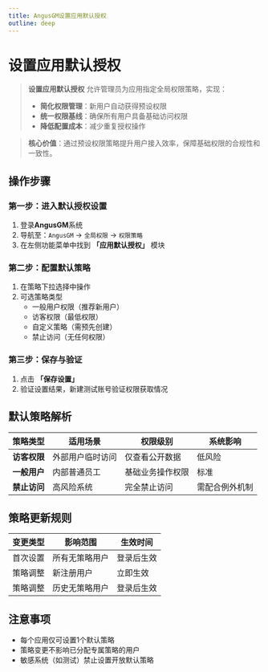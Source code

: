 ```yaml
---
title: AngusGM设置应用默认授权
outline: deep
---
```


# 设置应用默认授权

> **设置应用默认授权** 允许管理员为应用指定全局权限策略，实现：
> - **简化权限管理**：新用户自动获得预设权限
> - **统一权限基线**：确保所有用户具备基础访问权限
> - **降低配置成本**：减少重复授权操作

> **核心价值**：通过预设权限策略提升用户接入效率，保障基础权限的合规性和一致性。

## 操作步骤

### 第一步：进入默认授权设置
1. 登录**AngusGM**系统
2. 导航至：`AngusGM` → `全局权限` → `权限策略`
3. 在左侧功能菜单中找到 **「应用默认授权」** 模块

### 第二步：配置默认策略
1. 在策略下拉选择中操作
2. 可选策略类型
   - 一般用户权限（推荐新用户）
   - 访客权限（最低权限）
   - 自定义策略（需预先创建）
   - 禁止访问（无任何权限）

### 第三步：保存与验证
1. 点击 **「保存设置」**
2. 验证设置结果，新建测试账号验证权限获取情况

## 默认策略解析

| 策略类型 | 适用场景 | 权限级别 | 系统影响 |
|---------|----------|----------|---------|
| **访客权限** | 外部用户临时访问 | 仅查看公开数据 | 低风险 |
| **一般用户** | 内部普通员工 | 基础业务操作权限 | 标准 |
| **禁止访问** | 高风险系统 | 完全禁止访问 | 需配合例外机制 |

## 策略更新规则
| 变更类型 | 影响范围 | 生效时间    |
|---------|----------|---------|
| 首次设置 | 所有无策略用户 | 登录后生效   |
| 策略调整 | 新注册用户 | 立即生效    |
| 策略调整 | 历史无策略用户 | 登录后生效 |

## 注意事项

- 每个应用仅可设置1个默认策略
- 策略变更不影响已分配专属策略的用户
- 敏感系统（如测试）禁止设置开放默认策略
